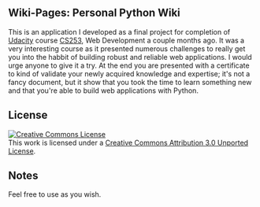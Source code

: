 ## Wiki-Pages: Personal Python Wiki

This is an application I developed as a final project for completion of [Udacity](http://udacity.com) course [CS253](https://www.udacity.com/course/cs253), Web Development a couple months ago. It was a very interesting course as it presented numerous challenges to really get you into the habbit of building robust and reliable web applications. I would urge anyone to give it a try. At the end you are presented with a certificate to kind of validate your newly acquired knowledge and expertise; it's not a fancy document, but it show that you took the time to learn something new and that you're able to build web applications with Python.

## License

<a rel="license" href="http://creativecommons.org/licenses/by/3.0/deed.en_US"><img alt="Creative Commons License" style="border-width:0" src="http://i.creativecommons.org/l/by/3.0/88x31.png" /></a><br />This work is licensed under a <a rel="license" href="http://creativecommons.org/licenses/by/3.0/deed.en_US">Creative Commons Attribution 3.0 Unported License</a>.

## Notes

Feel free to use as you wish.